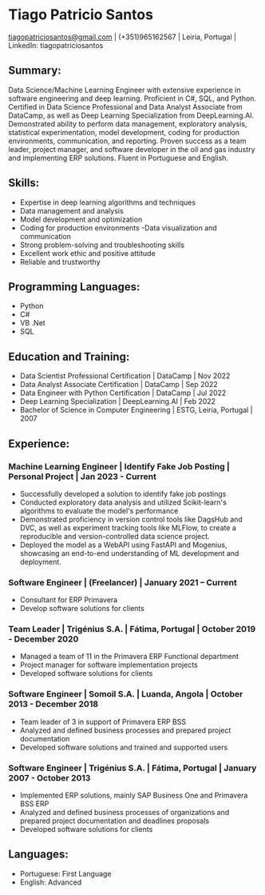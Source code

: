 # Tiago Patricio Santos
tiagopatriciosantos@gmail.com | (+351)965162567 | Leiria, Portugal | LinkedIn: tiagopatriciosantos

## Summary:
Data Science/Machine Learning Engineer with extensive experience in software engineering and deep learning. Proficient in C#, SQL, and Python. Certified in Data Science Professional and Data Analyst Associate from DataCamp, as well as Deep Learning Specialization from DeepLearning.AI. Demonstrated ability to perform data management, exploratory analysis, statistical experimentation, model development, coding for production environments, communication, and reporting. Proven success as a team leader, project manager, and software developer in the oil and gas industry and implementing ERP solutions. Fluent in Portuguese and English.

## Skills:
- Expertise in deep learning algorithms and techniques
- Data management and analysis
- Model development and optimization
- Coding for production environments
 -Data visualization and communication
- Strong problem-solving and troubleshooting skills
- Excellent work ethic and positive attitude
- Reliable and trustworthy

## Programming Languages:
- Python
- C#
- VB .Net
- SQL

## Education and Training:
- Data Scientist Professional Certification | DataCamp | Nov 2022
- Data Analyst Associate Certification | DataCamp | Sep 2022
- Data Engineer with Python Certification | DataCamp | Jul 2022
- Deep Learning Specialization | DeepLearning.AI | Feb 2022
- Bachelor of Science in Computer Engineering | ESTG, Leiria, Portugal | 2007

## Experience:
### Machine Learning Engineer | Identify Fake Job Posting | Personal Project | Jan 2023 - Current
- Successfully developed a solution to identify fake job postings
- Conducted exploratory data analysis and utilized Scikit-learn's algorithms to evaluate the model's performance
- Demonstrated proficiency in version control tools like DagsHub and DVC, as well as experiment tracking tools like MLFlow, to create a reproducible and version-controlled data science project.
- Deployed the model as a WebAPI using FastAPI and Mogenius, showcasing an end-to-end understanding of ML development and deployment.

### Software Engineer | (Freelancer) | January 2021 – Current
- Consultant for ERP Primavera
- Develop software solutions for clients

### Team Leader | Trigénius S.A. | Fátima, Portugal | October 2019 - December 2020
- Managed a team of 11 in the Primavera ERP Functional department
- Project manager for software implementation projects
- Developed software solutions for clients

### Software Engineer | Somoil S.A. | Luanda, Angola | October 2013 - December 2018
- Team leader of 3 in support of Primavera ERP BSS
- Analyzed and defined business processes and prepared project documentation
- Developed software solutions and trained and supported users

### Software Engineer | Trigénius S.A. | Fátima, Portugal | January 2007 - October 2013
- Implemented ERP solutions, mainly SAP Business One and Primavera BSS ERP
- Analyzed and defined business processes of organizations and prepared project documentation and deadlines proposals
- Developed software solutions for clients

## Languages:
- Portuguese: First Language
- English: Advanced